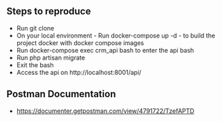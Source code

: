 ## Steps to reproduce

- Run git clone
- On your local environment - Run docker-compose up -d - to build the project docker with docker compose images
- Run docker-compose exec crm_api bash to enter the api bash
- Run php artisan migrate
- Exit the bash
- Access the api on http://localhost:8001/api/

## Postman Documentation

- https://documenter.getpostman.com/view/4791722/TzefAPTD
